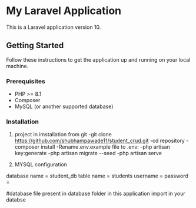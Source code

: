 # My Laravel Application

This is a Laravel application version 10.

## Getting Started

Follow these instructions to get the application up and running on your local machine.

### Prerequisites

- PHP >= 8.1
- Composer
- MySQL (or another supported database)

### Installation

1. project in imstallation from git
   -git clone https://github.com/shubhampawade11/student_crud.git
   -cd repository
   -composer install
   -Rename.env.example file to .env:
   -php artisan key:generate
   -php artisan migrate --seed
   -php artisan serve



2. MYSQL configuration

database name = student_db
table name = students
username =
password = 

#database file present in database folder in this application import in your databse
